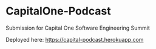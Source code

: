 # CapitalOne-Podcast
Submission for Capital One Software Engineering Summit

Deployed here:
https://capital-podcast.herokuapp.com

